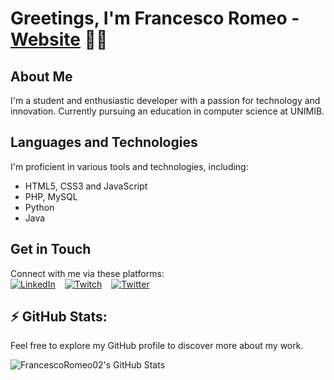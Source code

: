 # Greetings, I'm Francesco Romeo - [Website] 👋🏼

## About Me

I'm a student and enthusiastic developer with a passion for technology and innovation. Currently pursuing an education in computer science at UNIMIB.

## Languages and Technologies

I'm proficient in various tools and technologies, including:

- HTML5, CSS3 and JavaScript
- PHP, MySQL
- Python
- Java

## Get in Touch

Connect with me via these platforms: \
[![LinkedIn](https://img.shields.io/badge/LinkedIn-0077B5?style=for-the-badge&logo=linkedin&logoColor=white)](https://www.linkedin.com/in/francescoromeo02/)
&ensp;
[![Twitch](https://img.shields.io/badge/Twitch-9146FF?style=for-the-badge&logo=twitch&logoColor=white)](https://www.twitch.tv/francescoromeotwitch) 
&ensp;
[![Twitter](https://img.shields.io/badge/Twitter-1DA1F2?style=for-the-badge&logo=twitter&logoColor=white)](https://twitter.com/Frances09275497) 


## <summary>:zap: GitHub Stats:</summary>
Feel free to explore my GitHub profile to discover more about my work.

<img align="left" alt="FrancescoRomeo02's GitHub Stats" src="https://github-readme-stats.vercel.app/api?username=FrancescoRomeo02&show_icons=true&hide_border=false&title_color=ff652f&icon_color=FFE400&bg_color=09131B&text_color=ffffff&border_color=0c1a25" />


[Website]: https://francescoromeo02.github.io/HTML/index.html

